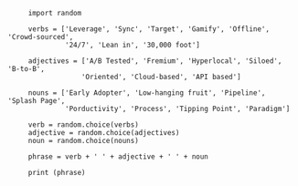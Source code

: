 
         import random

         verbs = ['Leverage', 'Sync', 'Target', 'Gamify', 'Offline', 'Crowd-sourced',
                  '24/7', 'Lean in', '30,000 foot']

         adjectives = ['A/B Tested', 'Fremium', 'Hyperlocal', 'Siloed', 'B-to-B',
                      'Oriented', 'Cloud-based', 'API based']

         nouns = ['Early Adopter', 'Low-hanging fruit', 'Pipeline', 'Splash Page',
                  'Porductivity', 'Process', 'Tipping Point', 'Paradigm']

         verb = random.choice(verbs)
         adjective = random.choice(adjectives)
         noun = random.choice(nouns)

         phrase = verb + ' ' + adjective + ' ' + noun

         print (phrase)
